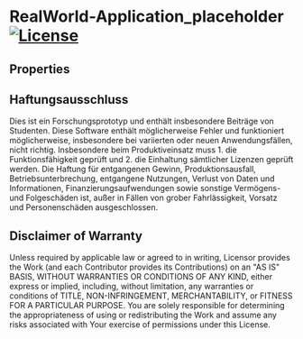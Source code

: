 # RealWorld-Application_placeholder [![License](https://img.shields.io/badge/License-Apache%202.0-blue.svg)](https://opensource.org/licenses/Apache-2.0)

## Properties


## Haftungsausschluss

Dies ist ein Forschungsprototyp und enthält insbesondere Beiträge von Studenten.
Diese Software enthält möglicherweise Fehler und funktioniert möglicherweise, insbesondere bei variierten oder neuen
  Anwendungsfällen, nicht richtig.
Insbesondere beim Produktiveinsatz muss 1. die Funktionsfähigkeit geprüft und 2. die Einhaltung sämtlicher Lizenzen geprüft werden.
Die Haftung für entgangenen Gewinn, Produktionsausfall, Betriebsunterbrechung, entgangene Nutzungen, Verlust von Daten
 und Informationen, Finanzierungsaufwendungen sowie sonstige Vermögens- und Folgeschäden ist, außer in Fällen von grober
 Fahrlässigkeit, Vorsatz und Personenschäden ausgeschlossen.

## Disclaimer of Warranty
Unless required by applicable law or agreed to in writing, Licensor provides the Work (and each Contributor
 provides its Contributions) on an "AS IS" BASIS, WITHOUT WARRANTIES OR CONDITIONS OF ANY KIND, either express
 or implied, including, without limitation, any warranties or conditions of TITLE, NON-INFRINGEMENT,
 MERCHANTABILITY, or FITNESS FOR A PARTICULAR PURPOSE.
You are solely responsible for determining the appropriateness of using or redistributing the Work and assume any risks
 associated with Your exercise of permissions under this License.
